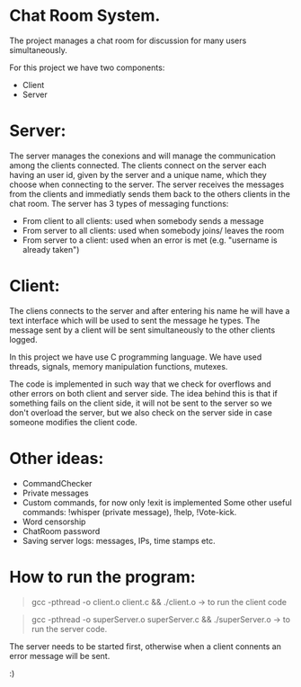 # Chat Room System.

The project manages a chat room for discussion for many users simultaneously.


For this project we have two components:
- Client
- Server

# Server:

 The server manages the conexions and will manage the communication among the clients connected.
The clients connect on the server each having an user id, given by the server and a unique name, which they choose when connecting to the server.
The server receives the messages from the clients and immediatly sends them back to the others clients in the chat room.
The server has 3 types of messaging functions:
 - From client to all clients: used when somebody sends a message 
 - From server to all clients: used when somebody joins/ leaves the room 
 - From server to a client: used when an error is met (e.g. "username is already taken")

# Client:

 The cliens connects to the server and after entering his name he will have a text interface which will be used to sent the message he types.
The message sent by a client will be sent simultaneously to the other clients logged.

In this project we have use C programming language.
 We have used threads, signals, memory manipulation functions, mutexes.

The code is implemented in such way that we check for overflows and other errors on both client and server side.
The idea behind this is that if something fails on the client side, it will not be sent to the server so we don't overload the server, but we also check on 
the server side in case someone modifies the client code.

# Other ideas:

- CommandChecker
- Private messages
- Custom commands, for now only !exit is implemented
    Some other useful commands: !whisper (private message), !help, !Vote-kick.
- Word censorship
- ChatRoom password
- Saving server logs: messages, IPs, time stamps etc.
    
    
# How to run the program:

> gcc -pthread -o client.o client.c && ./client.o -> to run the client code

> gcc -pthread -o superServer.o superServer.c && ./superServer.o -> to run the server code.

The server needs to be started first, otherwise when a client connents an error message will be sent.

:)
